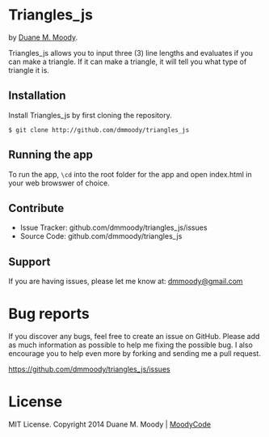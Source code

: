 Triangles_js
============

by <a href="http://moodyco.de" target="_blank">Duane M. Moody</a>.

Triangles_js allows you to input three (3) line lengths and evaluates if you can make a triangle.  If it can make a triangle, it will tell you what type of triangle it is.

Installation
------------

Install Triangles_js by first cloning the repository.  
```
$ git clone http://github.com/dmmoody/triangles_js
```

Running the app
---------------

To run the app, ```\cd``` into the root folder for the app and open index.html in your web browswer of choice.

Contribute
----------

- Issue Tracker: github.com/dmmoody/triangles_js/issues
- Source Code: github.com/dmmoody/triangles_js

Support
-------

If you are having issues, please let me know at: dmmoody@gmail.com

Bug reports
===========

If you discover any bugs, feel free to create an issue on GitHub. Please add as much information as possible to help me fixing the possible bug. I also encourage you to help even more by forking and sending me a pull request.

https://github.com/dmmoody/triangles_js/issues

License
=======

MIT License. Copyright 2014 Duane M. Moody | <a href="http://moodyco.de">MoodyCode</a>